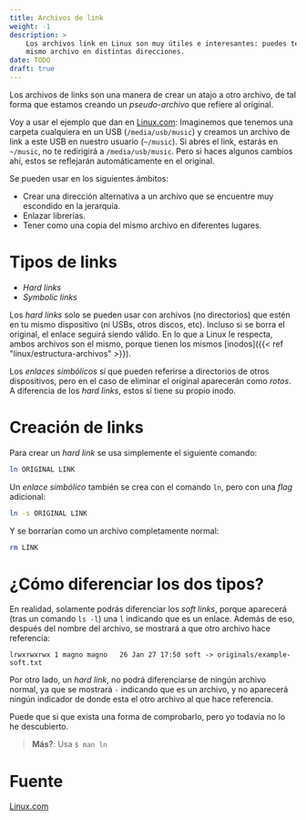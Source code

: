 ```yaml
---
title: Archivos de link
weight: -1
description: >
    Los archivos link en Linux son muy útiles e interesantes: puedes tener el
    mismo archivo en distintas direcciones.
date: TODO
draft: true
---
```


[1]: https://www.linux.com/topic/desktop/understanding-linux-links/

Los archivos de links son una manera de crear un atajo a otro archivo, de tal
forma que estamos creando un _pseudo-archivo_ que refiere al original.

Voy a usar el ejemplo que dan en [Linux.com][1]: Imaginemos que tenemos una
carpeta cualquiera en un USB (`/media/usb/music`) y creamos un archivo de link
a este USB en nuestro usuario (`~/music`). Si abres el link, estarás en
`~/music`, no te redirigirá a `/media/usb/music`. Pero si haces algunos cambios
ahí, estos se reflejarán automáticamente en el original.

Se pueden usar en los siguientes ámbitos:

- Crear una dirección alternativa a un archivo que se encuentre muy escondido en
  la jerarquía.
- Enlazar librerías.
- Tener como una copia del mismo archivo en diferentes lugares.


# Tipos de links

- _Hard links_
- _Symbolic links_

Los _hard links_ solo se pueden usar con archivos (no directorios) que estén en
tu mismo dispositivo (ni USBs, otros discos, etc). Incluso si se borra el
original, el enlace seguirá siendo válido. En lo que a Linux le respecta, ambos
archivos son el mismo, porque tienen los mismos [inodos]({{< ref
"linux/estructura-archivos" >}}).

Los _enlaces simbólicos_ sí que pueden referirse a directorios de otros
dispositivos, pero en el caso de eliminar el original aparecerán como _rotos_.
A diferencia de los _hard links_, estos sí tiene su propio inodo.


# Creación de links

Para crear un _hard link_ se usa simplemente el siguiente comando:

```sh
ln ORIGINAL LINK
```

Un _enlace simbólico_ también se crea con el comando `ln`, pero con una _flag_
adicional:

```sh
ln -s ORIGINAL LINK
```

Y se borrarían como un archivo completamente normal:

```sh
rm LINK
```


# ¿Cómo diferenciar los dos tipos?

En realidad, solamente podrás diferenciar los _soft links_, porque aparecerá
(tras un comando `ls -l`) una `l` indicando que es un enlace. Además de eso,
después del nombre del archivo, se mostrará a que otro archivo hace referencia:

```
lrwxrwxrwx 1 magno magno   26 Jan 27 17:50 soft -> originals/example-soft.txt
```

Por otro lado, un _hard link_, no podrá diferenciarse de ningún archivo normal,
ya que se mostrará `-` indicando que es un archivo, y no aparecerá ningún
indicador de donde esta el otro archivo al que hace referencia.

Puede que si que exista una forma de comprobarlo, pero yo todavía no lo he
descubierto.

> **Más?**: Usa `$ man ln`

# Fuente

[Linux.com][linux.com]

[linux.com]: https://www.linux.com/topic/desktop/understanding-linux-links/
